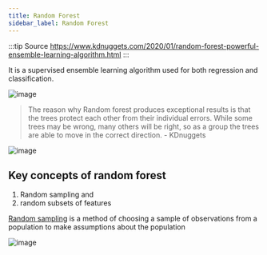 ```yaml
---
title: Random Forest
sidebar_label: Random Forest
---
```


:::tip Source
https://www.kdnuggets.com/2020/01/random-forest-powerful-ensemble-learning-algorithm.html
:::

It is a supervised ensemble learning algorithm used for both regression and classification.

![image](https://miro.medium.com/max/764/0*F4HiydKf6wBHBI5F)

> The reason why Random forest produces exceptional results is that the trees protect each other from their individual errors. While some trees may be wrong, many others will be right, so as a group the trees are able to move in the correct direction. - KDnuggets

![image](https://miro.medium.com/max/1600/0*nXz2XeRbydBU3nvs.jpeg)

## Key concepts of random forest
1. Random sampling and 
2. random subsets of features

[Random sampling](https://byjus.com/maths/random-sampling/) is a method of choosing a sample of observations from a population to make assumptions about the population

![image](https://miro.medium.com/max/620/0*p9-U03GusCA0OPaO)












